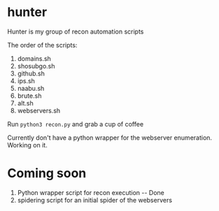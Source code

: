 # hunter

Hunter is my group of recon automation scripts

The order of the scripts:

1. domains.sh
2. shosubgo.sh
3. github.sh
4. ips.sh
5. naabu.sh
6. brute.sh
7. alt.sh
8. webservers.sh

Run ``` python3 recon.py ``` and grab a cup of coffee

Currently don't have a python wrapper for the webserver enumeration. Working on it.


# Coming soon

1. Python wrapper script for recon execution -- Done
2. spidering script for an initial spider of the webservers
